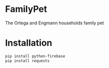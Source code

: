 # FamilyPet
The Ortega and Engmann households family pet


# Installation

```bash
pip install python-firebase
pip install requests
```

